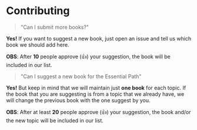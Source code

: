 # Contributing

> "Can I submit more books?"

**Yes!** If you want to suggest a new book, just open an issue and tell us which book we should add here.

**OBS**: After **10** people approve (:+1:) your suggestion, the book will be included in our list.

> "Can I suggest a new book for the Essential Path"

**Yes!** But keep in mind that we will maintain just **one book** for each topic. If the book that you are suggesting is from a topic that we already have, we will change the previous book with the one suggest by you.

**OBS**: After at least **20** people approve (:+1:) your suggestion, the book and/or the new topic will be included in our list.
